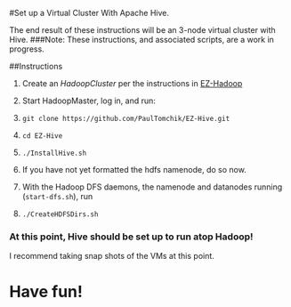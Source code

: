 #Set up a Virtual Cluster With Apache Hive.

The end result of these instructions will be an 3-node virtual cluster with Hive.
###Note: These instructions, and associated scripts, are a work in progress.

##Instructions
1. Create an *HadoopCluster* per the instructions in [EZ-Hadoop](https://github.com/PaulTomchik/EZ-Hadoop)

2. Start HadoopMaster, log in, and run:
  1. `git clone https://github.com/PaulTomchik/EZ-Hive.git`
  2. `cd EZ-Hive`
  3. `./InstallHive.sh`
3. If you have not yet formatted the hdfs namenode, do so now.
4. With the Hadoop DFS daemons, the namenode and datanodes running (`start-dfs.sh`), run
  1. `./CreateHDFSDirs.sh`

### At this point, Hive should be set up to run atop Hadoop!
I recommend taking snap shots of the VMs at this point.

# Have fun!
